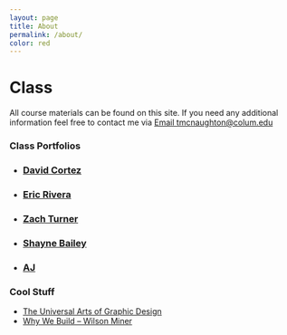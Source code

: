 ```yaml
---
layout: page
title: About
permalink: /about/
color: red
---
```


# Class
All course materials can be found on this site. If you need any additional information feel free to contact me via <a href="mailto:tmcnaughton@colum.edu">Email tmcnaughton@colum.edu</a>

### Class Portfolios
<ul class="large-block-grid-3 small-block-grid-1 list-grid">
  <li class="list-block">
    <a href="http://david-cortez.tumblr.com/" class="list-block-inner list--yellow">
      <h3>David Cortez</h3>
    </a>
  </li>

  <li class="list-block">
    <a href="http://huntsmen85.tumblr.com/" class="list-block-inner list--red">
      <h3>Eric Rivera</h3>
    </a>
  </li>

  <li class="list-block">
    <a href="https://theztportfolio.tumblr.com/" class="list-block-inner list--purple">
      <h3>Zach Turner</h3>
    </a>
  </li>

  <li class="list-block">
    <a href="http://shaynebailey.tumblr.com/" class="list-block-inner list--maroon">
      <h3>Shayne Bailey</h3>
    </a>
  </li>

  <li class="list-block">
    <a href="http://butterydeep.tumblr.com/" class="list-block-inner list--olive">
      <h3>AJ</h3>
    </a>
  </li>

</ul>

### Cool Stuff
- [The Universal Arts of Graphic Design](https://www.youtube.com/watch?v=sTi5SNgxE3U)
- [Why We Build – Wilson Miner](http://vimeo.com/34017777)
